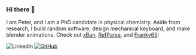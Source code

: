 ### Hi there 👋

I am Peter, and I am a PhD candidate in physical chemistry. Aside from research, I build random software, design mechanical keyboard, and make blender animations. Check out [xBan](https://github.com/peterhs73/xBan), [RefParse](https://github.com/peterhs73/RefParse), and [Franky65](https://github.com/peterhs73/Franky65)!

![Linkedin](https://img.shields.io/badge/-petersun73-blue?style=flat&logo=Linkedin&logoColor=white&link=https://www.linkedin.com/in/petersun73/)
[![GitHub](https://img.shields.io/github/followers/peterhs73?label=follow&style=social)](https://github.com/peterhs73/)


<!--
**peterhs73/peterhs73** is a ✨ _special_ ✨ repository because its `README.md` (this file) appears on your GitHub profile.

Here are some ideas to get you started:

- 🔭 I’m currently working on ...
- 🌱 I’m currently learning ...
- 👯 I’m looking to collaborate on ...
- 🤔 I’m looking for help with ...
- 💬 Ask me about ...
- 📫 How to reach me: ...
- 😄 Pronouns: ...
- ⚡ Fun fact: ...
-->
